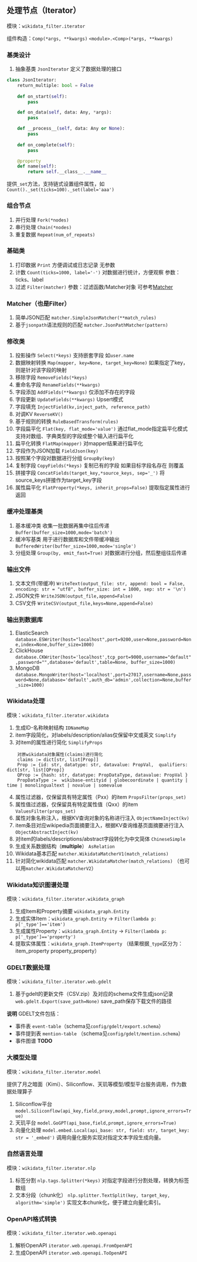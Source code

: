 ## 处理节点（Iterator）

模块：`wikidata_filter.iterator`

组件构造：`Comp(*args, **kwargs)` `<module>.<Comp>(*args, **kwargs)`


### 基类设计
1. 抽象基类 `JsonIterator` 定义了数据处理的接口
```python
class JsonIterator:
    return_multiple: bool = False
    
    def on_start(self):
        pass

    def on_data(self, data: Any, *args):
        pass

    def __process__(self, data: Any or None):
        pass
    
    def on_complete(self):
        pass

    @property
    def name(self):
        return self.__class__.__name__
```

提供`_set`方法，支持链式设置组件属性，如`Count()._set(ticks=100)._set(label='aaa')`

### 组合节点
1. 并行处理 `Fork(*nodes)`
2. 串行处理 `Chain(*nodes)`
3. 重复数据 `Repeat(num_of_repeats)`

### 基础类
1. 打印数据 `Print` 方便调试或日志记录 无参数
2. 计数 `Count(ticks=1000, label='-')` 对数据进行统计，方便观察 参数：ticks、label
3. 过滤 `Filter(matcher)` 参数：过滤函数/Matcher对象 可参考[Matcher](#matcher)

### Matcher（也是Filter）
1. 简单JSON匹配 `matcher.SimpleJsonMatcher(**match_rules)`
2. 基于`jsonpath`语法规则的匹配 `matcher.JsonPathMatcher(pattern)`

### 修改类
1. 投影操作 `Select(*keys)` 支持嵌套字段 如`user.name`
2. 数据映射转换 `Map(mapper, key=None, target_key=None)` 如果指定了key，则是针对该字段的映射
3. 移除字段 `RemoveFields(*keys)`
4. 重命名字段 `RenameFields(**kwargs)`
5. 字段添加 `AddFields(**kwargs)` 仅添加不存在的字段
6. 字段更新 `UpdateFields(**kwargs)` Upsert模式
7. 字段填充 `InjectField(kv,inject_path, reference_path)`
8. 对调KV `ReverseKV()`
9. 基于规则的转换 `RuleBasedTransform(rules)`
10. 字段扁平化 `Flat(key, flat_mode='value')` 通过flat_mode指定扁平化模式 支持对数组、字典类型的字段或整个输入进行扁平化
11. 扁平化转换 `FlatMap(mapper)` 对mapper结果进行扁平化
12. 字段作为JSON加载 `FieldJson(key)`
13. 按照某个字段对数据进行分组 `GroupBy(key)`
14. 复制字段 `CopyFields(*keys)` 复制已有的字段 如果目标字段名存在 则覆盖
15. 拼接字段 `ConcatFields(target_key,*source_keys, sep='_')` 将source_keys拼接作为target_key字段
16. 属性扁平化 `FlatProperty(*keys, inherit_props=False)` 提取指定属性进行返回


### 缓冲处理基类
1. 基本缓冲类 收集一批数据再集中往后传递 `Buffer(buffer_size=1000,mode='batch')`
2. 缓冲写基类 用于进行数据库和文件带缓冲输出 `BufferedWriter(buffer_size=1000,mode='single')`
3. 分组处理 `Group(by, emit_fast=True)` 对数据进行分组，然后整组往后传递

### 输出文件
1. 文本文件(带缓冲) `WriteText(output_file: str, append: bool = False, encoding: str = "utf8", buffer_size: int = 1000, sep: str = '\n')`
2. JSON文件 `WriteJSON(output_file,append=False)`
3. CSV文件 `WriteCSV(output_file,keys=None,append=False)`

### 输出到数据库
1. ElasticSearch `database.ESWriter(host="localhost",port=9200,user=None,password=None,index=None,buffer_size=1000)`
2. ClickHouse `database.CKWriter(host='localhost',tcp_port=9000,username="default",password="",database='default',table=None, buffer_size=1000)`
3. MongoDB `database.MongoWriter(host='localhost',port=27017,username=None,password=None,database='default',auth_db='admin',collection=None,buffer_size=1000)`

### Wikidata处理
模块：`wikidata_filter.iterator.wikidata`

1. 生成ID-名称映射结构 `IDNameMap`
2. item字段简化，对labels/description/alias仅保留中文或英文 `Simplify`
3. 对item的属性进行简化  `SimplifyProps`
```textmate
    对原wikidata对象属性(claims)进行简化
    claims := dict[str, list[Prop]]
    Prop := {id: str, datatype: str, datavalue: PropVal,  qualifiers: dict[str, list[QProp]}
    QProp := {hash: str, datatype: PropDataType, datavalue: PropVal }
    PropDataType :=  wikibase-entityid | globecoordinate | quantity | time | monolingualtext | novalue | somevalue
```
4. 属性过滤器，仅保留具有特定属性（Pxx）的item `PropsFilter(props_set)`
5. 属性值过滤器，仅保留具有特定属性值（Qxx）的item `ValuesFilter(props_set)`
6. 属性对象名称注入，根据KV查询对象的名称进行注入 `ObjectNameInject(kv)`
7. item条目对应wikipedia页面摘要注入，根据KV查询维基页面摘要进行注入 `ObjectAbstractInject(kv)`
8. 对item的labels/descriptions/abstract字段转化为中文简体 `ChineseSimple`
9. 生成关系数据结构（**multiple**） `AsRelation`
10. Wikidata基本匹配 `matcher.WikidataMatcherV1(match_relations)`
11. 针对简化wikidata匹配 `matcher.WikidataMatcher(match_relations)` （也可以用`matcher.WikidataMatcherV2`）


### Wikidata知识图谱处理
模块：`wikidata_filter.iterator.wikidata_graph`

1. 生成Item和Property摘要 `wikidata_graph.Entity`
2. 生成实体Item：`wikidata_graph.Entity` -> `Filter(lambda p: p['_type']=='item')`
3. 生成属性Property：`wikidata_graph.Entity` -> `Filter(lambda p: p['_type']=='property')`
4. 提取实体属性：`wikidata_graph.ItemProperty` （结果根据`_type`区分为：item_property property_property）


### GDELT数据处理
模块：`wikidata_filter.iterator.web.gdelt`
1. 基于gdelt的更新文件（CSV.zip）及对应的schema文件生成json记录 `web.gdelt.Export(save_path=None)` save_path保存下载文件的路径

**说明** GDELT文件包括：
- 事件表 `event-table`（schema见`config/gdelt/export.schema`）
- 事件提到表 `mention-table` （schema见`config/gdelt/mention.schema`）
- 事件图谱 **TODO**


### 大模型处理
模块：`wikidata_filter.iterator.model`

提供了月之暗面（Kimi）、Siliconflow、天玑等模型/模型平台服务调用，作为数据处理算子
1. Siliconflow平台 `model.Siliconflow(api_key,field,proxy,model,prompt,ignore_errors=True)`
2. 天玑平台 `model.GoGPT(api_base,field,prompt,ignore_errors=True)` 
3. 向量化处理 `model.embed.Local(api_base: str, field: str, target_key: str = '_embed')` 调用向量化服务实现对指定文本字段生成向量。

### 自然语言处理
模块：`wikidata_filter.iterator.nlp`
1. 标签分割 `nlp.tags.Splitter(*keys)` 对指定字段进行分割处理，转换为标签数组
2. 文本分段（chunk化） `nlp.splitter.TextSplit(key, target_key, algorithm='simple')` 实现文本chunk化，便于建立向量化索引。


### OpenAPI格式转换
模块：`wikidata_filter.iterator.web.openapi`
1. 解析OpenAPI `iterator.web.openapi.FromOpenAPI`
2. 生成OpenAPI `iterator.web.openapi.ToOpenAPI`
